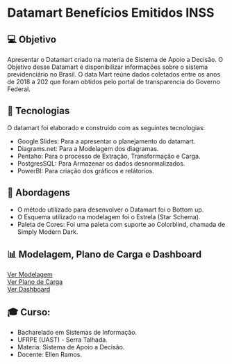 # Datamart Benefícios Emitidos INSS
 
## 💻 Objetivo

Apresentar o Datamart criado na materia de Sistema de Apoio a Decisão.
O Objetivo desse Datamart é disponibilizar informações sobre o sistema previdenciário no Brasil. O data Mart reúne dados coletados entre os anos de 2018 a 202 que foram obtidos pelo portal de transparencia do Governo Federal. 

## 🚀 Tecnologias
O datamart foi elaborado e construido com as seguintes tecnologias:

- Google Slides: Para a apresentar o planejamento do datamart. 
- Diagrams.net: Para a Modelagem dos diagramas.
- Pentaho: Para o processo de Extração, Transformação e Carga.
- PostgresSQL: Para Armazenar os dados desnormalizados.
- PowerBI: Para criação dos gráficos e relátorios.

## 💭 Abordagens

- O método utilizado para desenvolver o Datamart foi o Bottom up.
- O Esquema utilizado na modelagem foi o Estrela (Star Schema).
- Paleta de Cores: Foi uma paleta com suporte ao Colorblind, chamada de Simply Modern Dark.

## 📊 Modelagem, Plano de Carga e Dashboard<!--,  Consultas OLAP  -->

[Ver Modelagem](Readmes/Img/modelagem.md)</br>
[Ver Plano de Carga](Readmes/Img/planoDeCarga.md)</br>
[Ver Dashboard](https://encurtador.com.br/nqCZ5)

<!-- 
[Ver Consultas](Readmes/PlanoDeCarga.md)</br>

-->

## 🎓 Curso:
 - Bacharelado em Sistemas de Informação.
 - UFRPE (UAST) - Serra Talhada.
 - Materia: Sistema de Apoio a Decisão.
 - Docente: Ellen Ramos.

